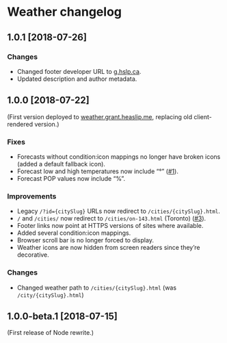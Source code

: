 # Weather changelog

## 1.0.1 [2018-07-26]

### Changes
* Changed footer developer URL to [g.hslp.ca](https://g.hslp.ca/).
* Updated description and author metadata.

## 1.0.0 [2018-07-22]

(First version deployed to [weather.grant.heaslip.me](https://weather.grant.heaslip.me/), replacing old client-rendered version.)

### Fixes
* Forecasts without condition:icon mappings no longer have broken icons (added a default fallback icon).
* Forecast low and high temperatures now include “°” ([#1]).
* Forecast POP values now include “%”.

### Improvements
* Legacy `/?id={citySlug}` URLs now redirect to `/cities/{citySlug}.html`.
* `/` and `/cities/` now redirect to `/cities/on-143.html` (Toronto) ([#3]).
* Footer links now point at HTTPS versions of sites where available.
* Added several condition:icon mappings.
* Browser scroll bar is no longer forced to display.
* Weather icons are now hidden from screen readers since they’re decorative.

### Changes
* Changed weather path to `/cities/{citySlug}.html` (was `/city/{citySlug}.html`)

[#1]: https://github.com/GrantHeaslip/weather/issues/1
[#3]: https://github.com/GrantHeaslip/weather/issues/3

## 1.0.0-beta.1 [2018-07-15]

(First release of Node rewrite.)
